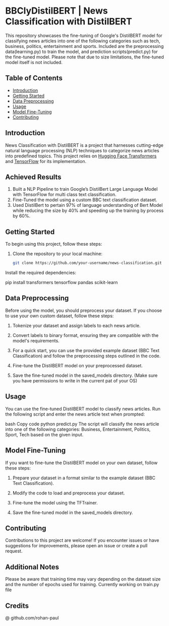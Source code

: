 # BBClyDistilBERT | News Classification with DistilBERT

This repository showcases the fine-tuning of Google's DistilBERT model for classifying news articles into one of the following categories such as tech, business, politics, entertainment and sports. Included are the preprocessing data(learning.py) to train the model, and prediction scripts(predict.py) for the fine-tuned model. Please note that due to size limitations, the fine-tuned model itself is not included.

## Table of Contents

- [Introduction](#introduction)
- [Getting Started](#getting-started)
- [Data Preprocessing](#data-preprocessing)
- [Usage](#usage)
- [Model Fine-Tuning](#model-fine-tuning)
- [Contributing](#contributing)

## Introduction

News Classification with DistilBERT is a project that harnesses cutting-edge natural language processing (NLP) techniques to categorize news articles into predefined topics. This project relies on [Hugging Face Transformers](https://huggingface.co/transformers/) and [TensorFlow](https://www.tensorflow.org/) for its implementation.

## Achieved Results

1. Built a NLP Pipeline to train Google’s DistilBert Large Language Model with TensorFlow for multi class text classification.
2. Fine-Tuned the model using a custom BBC text classification dataset.
3. Used DistilBert to pertain 97% of language understanding of Bert Model while reducing the size by 40% and speeding up the training by process by 60%.


## Getting Started

To begin using this project, follow these steps:

1. Clone the repository to your local machine:

   ```bash
   git clone https://github.com/your-username/news-classification.git
Install the required dependencies:

pip install transformers tensorflow pandas scikit-learn

## Data Preprocessing
Before using the model, you should preprocess your dataset. If you choose to use your own custom dataset, follow these steps:

1. Tokenize your dataset and assign labels to each news article.

2. Convert labels to binary format, ensuring they are compatible with the model's requirements.

3. For a quick start, you can use the provided example dataset (BBC Text Classification) and follow the preprocessing steps outlined in the code.

4. Fine-tune the DistilBERT model on your preprocessed dataset.

5. Save the fine-tuned model in the saved_models directory. (Make sure you have permissions to write in the current pat of your OS)

## Usage
You can use the fine-tuned DistilBERT model to classify news articles. Run the following script and enter the news article text when prompted:

bash
Copy code
python predict.py
The script will classify the news article into one of the following categories: Business, Entertainment, Politics, Sport, Tech based on the given input.

## Model Fine-Tuning
If you want to fine-tune the DistilBERT model on your own dataset, follow these steps:

1. Prepare your dataset in a format similar to the example dataset (BBC Text Classification).

2. Modify the code to load and preprocess your dataset.

3. Fine-tune the model using the TFTrainer.

4. Save the fine-tuned model in the saved_models directory.

## Contributing
Contributions to this project are welcome! If you encounter issues or have suggestions for improvements, please open an issue or create a pull request.

## Additional Notes
Please be aware that training time may vary depending on the dataset size and the number of epochs used for training.
Currently working on train.py file

## Credits
@ github.com/rohan-paul

